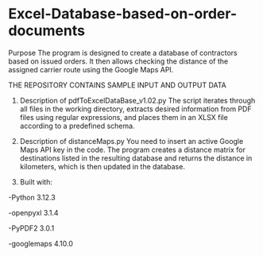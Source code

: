 # Excel-Database-based-on-order-documents

Purpose
The program is designed to create a database of contractors based on issued orders. It then allows checking the distance of the assigned carrier route using the Google Maps API.

THE REPOSITORY CONTAINS SAMPLE INPUT AND OUTPUT DATA

1. Description of pdfToExcelDataBase_v1.02.py
The script iterates through all files in the working directory, extracts desired information from PDF files using regular expressions, and places them in an XLSX file according to a predefined schema.

2. Description of distanceMaps.py
You need to insert an active Google Maps API key in the code. The program creates a distance matrix for destinations listed in the resulting database and returns the distance in kilometers, which is then updated in the database.

3. Built with:

  -Python 3.12.3

  -openpyxl 3.1.4

  -PyPDF2 3.0.1

  -googlemaps 4.10.0
